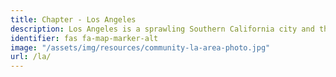 ```yaml
---
title: Chapter - Los Angeles
description: Los Angeles is a sprawling Southern California city and the center of the nation’s film and television industry.
identifier: fas fa-map-marker-alt
image: "/assets/img/resources/community-la-area-photo.jpg"
url: /la/
---
```

